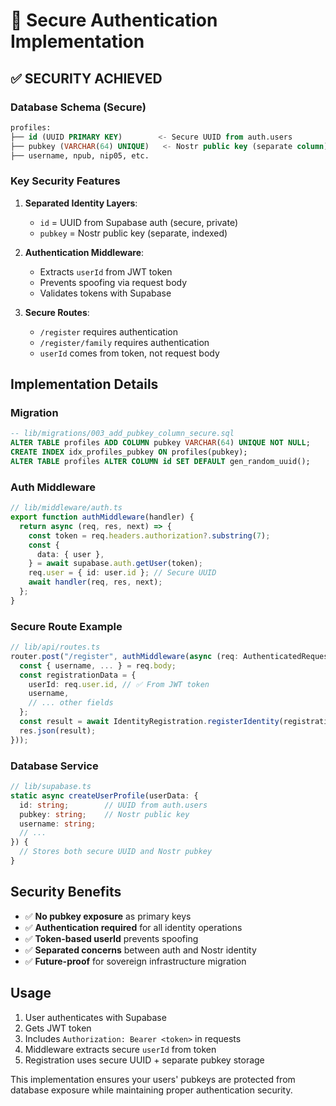 # 🔐 Secure Authentication Implementation

## ✅ **SECURITY ACHIEVED**

### **Database Schema (Secure)**

```sql
profiles:
├── id (UUID PRIMARY KEY)        <- Secure UUID from auth.users
├── pubkey (VARCHAR(64) UNIQUE)   <- Nostr public key (separate column)
├── username, npub, nip05, etc.
```

### **Key Security Features**

1. **Separated Identity Layers**:

   - `id` = UUID from Supabase auth (secure, private)
   - `pubkey` = Nostr public key (separate, indexed)

2. **Authentication Middleware**:

   - Extracts `userId` from JWT token
   - Prevents spoofing via request body
   - Validates tokens with Supabase

3. **Secure Routes**:
   - `/register` requires authentication
   - `/register/family` requires authentication
   - `userId` comes from token, not request body

## **Implementation Details**

### **Migration**

```sql
-- lib/migrations/003_add_pubkey_column_secure.sql
ALTER TABLE profiles ADD COLUMN pubkey VARCHAR(64) UNIQUE NOT NULL;
CREATE INDEX idx_profiles_pubkey ON profiles(pubkey);
ALTER TABLE profiles ALTER COLUMN id SET DEFAULT gen_random_uuid();
```

### **Auth Middleware**

```typescript
// lib/middleware/auth.ts
export function authMiddleware(handler) {
  return async (req, res, next) => {
    const token = req.headers.authorization?.substring(7);
    const {
      data: { user },
    } = await supabase.auth.getUser(token);
    req.user = { id: user.id }; // Secure UUID
    await handler(req, res, next);
  };
}
```

### **Secure Route Example**

```typescript
// lib/api/routes.ts
router.post("/register", authMiddleware(async (req: AuthenticatedRequest, res) => {
  const { username, ... } = req.body;
  const registrationData = {
    userId: req.user.id, // ✅ From JWT token
    username,
    // ... other fields
  };
  const result = await IdentityRegistration.registerIdentity(registrationData);
  res.json(result);
}));
```

### **Database Service**

```typescript
// lib/supabase.ts
static async createUserProfile(userData: {
  id: string;        // UUID from auth.users
  pubkey: string;    // Nostr public key
  username: string;
  // ...
}) {
  // Stores both secure UUID and Nostr pubkey
}
```

## **Security Benefits**

- ✅ **No pubkey exposure** as primary keys
- ✅ **Authentication required** for all identity operations
- ✅ **Token-based userId** prevents spoofing
- ✅ **Separated concerns** between auth and Nostr identity
- ✅ **Future-proof** for sovereign infrastructure migration

## **Usage**

1. User authenticates with Supabase
2. Gets JWT token
3. Includes `Authorization: Bearer <token>` in requests
4. Middleware extracts secure `userId` from token
5. Registration uses secure UUID + separate pubkey storage

This implementation ensures your users' pubkeys are protected from database exposure while maintaining proper authentication security.
